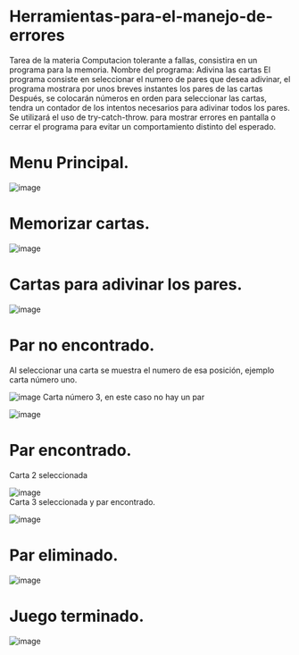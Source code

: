 # Herramientas-para-el-manejo-de-errores
Tarea de la materia Computacion tolerante a fallas, consistira en un programa para la memoria.
Nombre del programa: Adivina las cartas
El programa consiste en seleccionar el numero de pares que desea adivinar, el programa mostrara por unos breves instantes los pares de las cartas
Después, se colocarán números en orden para seleccionar las cartas, tendra un contador de los intentos necesarios para adivinar todos los pares. 
Se utilizará el uso de try-catch-throw. para mostrar errores en pantalla o cerrar el programa para evitar un comportamiento distinto del esperado.

# Menu Principal.
![image](https://github.com/user-attachments/assets/fae9a47c-1b40-41c2-a866-3705a7c7ef84)
# Memorizar cartas.
![image](https://github.com/user-attachments/assets/297bb94f-ef58-4753-a7ee-ab7382457dc5)
# Cartas para adivinar los pares.
![image](https://github.com/user-attachments/assets/bd842665-0b4d-4bf4-95a1-db6c31960396)
# Par no encontrado.
Al seleccionar una carta se muestra el numero de esa posición, ejemplo carta número uno.

![image](https://github.com/user-attachments/assets/9ff7a546-872f-411d-997a-dc91771e680c)
Carta número 3, en este caso no hay un par  <br>

![image](https://github.com/user-attachments/assets/17184a84-8abe-4a6a-8b1f-9e2ce101a29b)
# Par encontrado.
Carta 2 seleccionada

![image](https://github.com/user-attachments/assets/c0c9d5bd-ff34-4cf3-8abe-289aeed1d846)
<br>  Carta 3 seleccionada y par encontrado. <br>

![image](https://github.com/user-attachments/assets/4e0e4bee-abf9-407e-baa5-3c111c088c6d)
# Par eliminado.
![image](https://github.com/user-attachments/assets/b5a132d1-59c6-4f6a-8863-6566aa9eefe4)
# Juego terminado.
![image](https://github.com/user-attachments/assets/b44c177e-f83c-4df0-a643-80f0cdcda65d)






